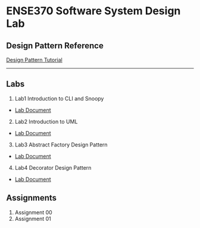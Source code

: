 # ENSE370 Software System Design Lab 
## Design Pattern Reference 
[Design Pattern Tutorial](https://www.tutorialspoint.com/design_pattern/index.htm)

---
## Labs
1. Lab1 Introduction to CLI and Snoopy

*  [Lab Document](https://github.com/adamtilson/ense370/blob/main/lab-1/lab-doc.md)

2. Lab2 Introduction to UML

* [Lab Document](https://github.com/adamtilson/ense370/blob/main/lab-2/lab-doc.md)

3. Lab3 Abstract Factory Design Pattern

* [Lab Document](https://github.com/adamtilson/ense370/blob/main/lab-3/lab-doc.md)

4. Lab4 Decorator Design Pattern

* [Lab Document](https://github.com/adamtilson/ense370/blob/main/lab-4/lab-doc.md)

## Assignments
1. Assignment 00
2. Assignment 01

